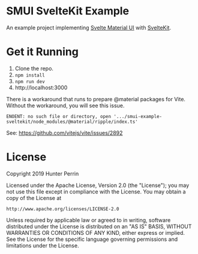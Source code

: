 # SMUI SvelteKit Example

An example project implementing [Svelte Material UI](https://github.com/hperrin/svelte-material-ui) with [SvelteKit](https://kit.svelte.dev/).

# Get it Running

1. Clone the repo.
2. `npm install`
3. `npm run dev`
4. http://localhost:3000

There is a workaround that runs to prepare @material packages for Vite. Without the workaround, you will see this issue.

```
ENOENT: no such file or directory, open '.../smui-example-sveltekit/node_modules/@material/ripple/index.ts'
```

See: https://github.com/vitejs/vite/issues/2892

# License

Copyright 2019 Hunter Perrin

Licensed under the Apache License, Version 2.0 (the "License");
you may not use this file except in compliance with the License.
You may obtain a copy of the License at

    http://www.apache.org/licenses/LICENSE-2.0

Unless required by applicable law or agreed to in writing, software
distributed under the License is distributed on an "AS IS" BASIS,
WITHOUT WARRANTIES OR CONDITIONS OF ANY KIND, either express or implied.
See the License for the specific language governing permissions and
limitations under the License.
